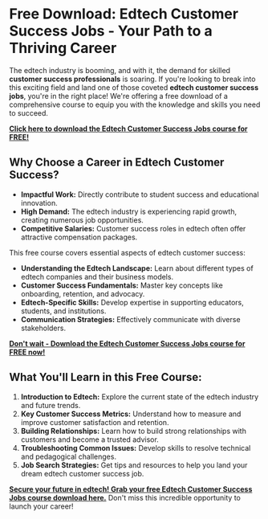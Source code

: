 # Free Download: Edtech Customer Success Jobs - Your Path to a Thriving Career

The edtech industry is booming, and with it, the demand for skilled **customer success professionals** is soaring. If you're looking to break into this exciting field and land one of those coveted **edtech customer success jobs**, you're in the right place! We're offering a free download of a comprehensive course to equip you with the knowledge and skills you need to succeed.

[**Click here to download the Edtech Customer Success Jobs course for FREE!**](https://udemywork.com/edtech-customer-success-jobs)

## Why Choose a Career in Edtech Customer Success?

*   **Impactful Work:** Directly contribute to student success and educational innovation.
*   **High Demand:** The edtech industry is experiencing rapid growth, creating numerous job opportunities.
*   **Competitive Salaries:** Customer success roles in edtech often offer attractive compensation packages.

This free course covers essential aspects of edtech customer success:

*   **Understanding the Edtech Landscape:** Learn about different types of edtech companies and their business models.
*   **Customer Success Fundamentals:** Master key concepts like onboarding, retention, and advocacy.
*   **Edtech-Specific Skills:** Develop expertise in supporting educators, students, and institutions.
*   **Communication Strategies:** Effectively communicate with diverse stakeholders.

[**Don't wait - Download the Edtech Customer Success Jobs course for FREE now!**](https://udemywork.com/edtech-customer-success-jobs)

## What You'll Learn in this Free Course:

1.  **Introduction to Edtech:** Explore the current state of the edtech industry and future trends.
2.  **Key Customer Success Metrics:** Understand how to measure and improve customer satisfaction and retention.
3.  **Building Relationships:** Learn how to build strong relationships with customers and become a trusted advisor.
4.  **Troubleshooting Common Issues:** Develop skills to resolve technical and pedagogical challenges.
5.  **Job Search Strategies:** Get tips and resources to help you land your dream edtech customer success job.

**[Secure your future in edtech! Grab your free Edtech Customer Success Jobs course download here.](https://udemywork.com/edtech-customer-success-jobs)** Don't miss this incredible opportunity to launch your career!
